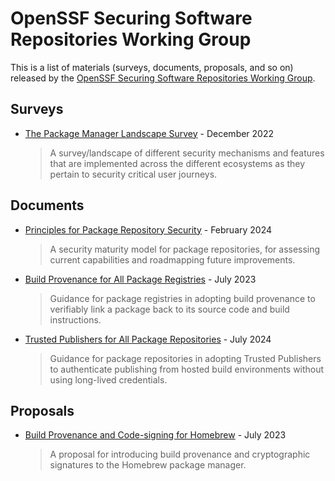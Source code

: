 # OpenSSF Securing Software Repositories Working Group

This is a list of materials (surveys, documents, proposals, and so on) released by the [OpenSSF Securing Software Repositories Working Group](https://github.com/ossf/wg-securing-software-repos).

## Surveys

* [The Package Manager Landscape Survey](https://github.com/ossf/wg-securing-software-repos/blob/main/survey/2022/README.md) - December 2022
  > A survey/landscape of different security mechanisms and features that are implemented across the different ecosystems as they pertain to security critical user journeys.

## Documents

* [Principles for Package Repository Security](https://repos.openssf.org/principles-for-package-repository-security) - February 2024
  > A security maturity model for package repositories, for assessing current capabilities and roadmapping future improvements.

* [Build Provenance for All Package Registries](https://repos.openssf.org/build-provenance-for-all-package-registries) - July 2023
  > Guidance for package registries in adopting build provenance to verifiably link a package back to its source code and build instructions.

* [Trusted Publishers for All Package Repositories](https://repos.openssf.org/trusted-publishers-for-all-package-repositories) - July 2024
  > Guidance for package repositories in adopting Trusted Publishers to authenticate publishing from hosted build environments without using long-lived credentials.


## Proposals

* [Build Provenance and Code-signing for Homebrew](https://repos.openssf.org/proposals/build-provenance-and-code-signing-for-homebrew) - July 2023
  > A proposal for introducing build provenance and cryptographic signatures to the Homebrew package manager.
